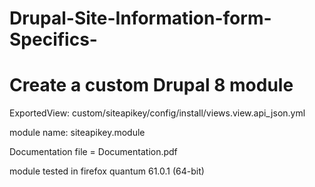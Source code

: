 # Drupal-Site-Information-form-Specifics-
# Create a custom Drupal 8 module

ExportedView:
custom/siteapikey/config/install/views.view.api_json.yml

module name: siteapikey.module

Documentation file = Documentation.pdf

module tested in firefox quantum 61.0.1 (64-bit)
